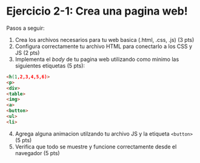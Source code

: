 # Ejercicio 2-1: Crea una pagina web!

Pasos a seguir: 

1. Crea los archivos necesarios para tu web basica (.html, .css, .js) (3 pts)
2. Configura correctamente tu archivo HTML para conectarlo a los CSS y JS (2 pts)
3. Implementa el *body* de tu pagina web utilizando como minimo las siguientes etiquetas (5 pts):
```html
<h(1,2,3,4,5,6)>
<p>
<div>
<table>
<img>
<a>
<button>
<ul>
<li> 
```
4. Agrega alguna animacion utilzando tu archivo JS y la etiqueta `<button>` (5 pts)
5. Verifica que todo se muestre y funcione correctamente desde el navegador (5 pts)

